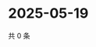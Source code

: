 # 2025-05-19

共 0 条

<!-- BEGIN ZHIHUVIDEO -->
<!-- 最后更新时间 Mon May 19 2025 13:12:19 GMT+0800 (China Standard Time) -->

<!-- END ZHIHUVIDEO -->
